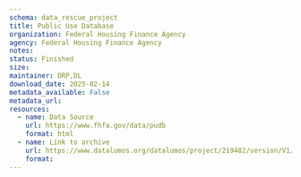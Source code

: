 ```yaml
---
schema: data_rescue_project 
title: Public Use Database
organization: Federal Housing Finance Agency
agency: Federal Housing Finance Agency
notes: 
status: Finished
size: 
maintainer: DRP,DL
download_date: 2025-02-14
metadata_available: False
metadata_url: 
resources:
  - name: Data Source
    url: https://www.fhfa.gov/data/pudb
    format: html
  - name: Link to archive
    url: https://www.datalumos.org/datalumos/project/219482/version/V1/view
    format: 
---
```

